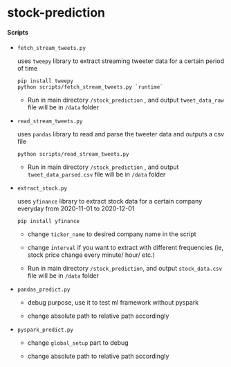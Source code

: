 # stock-prediction

#### Scripts

- `fetch_stream_tweets.py`

  uses `tweepy` library to extract streaming tweeter data for a certain period of time

  ```
  pip install tweepy
  python scripts/fetch_stream_tweets.py `runtime`
  ```

  - Run in main directory `/stock_prediction` , and output `tweet_data_raw` file will be in `/data` folder

- `read_stream_tweets.py`

  uses `pandas` library to read and parse the tweeter data and outputs a csv file

  ```
  python scripts/read_stream_tweets.py
  ```

  - Run in main directory `/stock_prediction` , and output `tweet_data_parsed.csv` file will be in `/data` folder

- `extract_stock.py`

  uses `yfinance` library to extract stock data for a certain company everyday from 2020-11-01 to 2020-12-01

  ```
  pip install yfinance
  ```

  - change `ticker_name` to desired company name in the script

  - change `interval` if you want to extract with different frequencies (ie, stock price change every minute/ hour/ etc.)

  - Run in main directory `/stock_prediction`, and output `stock_data.csv` file will be in `/data` folder

- `pandas_predict.py`

  - debug purpose, use it to test ml framework without pyspark

  - change absolute path to relative path accordingly

- `pyspark_predict.py`

  - change `global_setup` part to debug

  - change absolute path to relative path accordingly
